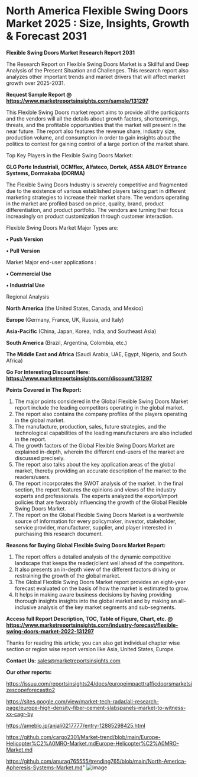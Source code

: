 # North America Flexible Swing Doors Market 2025 : Size, Insights, Growth & Forecast 2031

<strong>Flexible Swing Doors Market Research Report 2031</strong>

The Research Report on Flexible Swing Doors Market is a Skillful and Deep Analysis of the Present Situation and Challenges. This research report also analyzes other important trends and market drivers that will affect market growth over 2025-2031.

<strong>Request Sample Report @ <a href=https://www.marketreportsinsights.com/sample/131297>https://www.marketreportsinsights.com/sample/131297</a></strong>

This Flexible Swing Doors market report aims to provide all the participants and the vendors will all the details about growth factors, shortcomings, threats, and the profitable opportunities that the market will present in the near future. The report also features the revenue share, industry size, production volume, and consumption in order to gain insights about the politics to contest for gaining control of a large portion of the market share.

Top Key Players in the Flexible Swing Doors Market:

<strong>GLG Porte Industriali, OCMflex, Alfateco, Dortek, ASSA ABLOY Entrance Systems, Dormakaba (DORMA)</strong>

The Flexible Swing Doors Industry is severely competitive and fragmented due to the existence of various established players taking part in different marketing strategies to increase their market share. The vendors operating in the market are profiled based on price, quality, brand, product differentiation, and product portfolio. The vendors are turning their focus increasingly on product customization through customer interaction.

Flexible Swing Doors Market Major Types are:

<strong>• Push Version

• Pull Version</strong>

Market Major end-user applications :

<strong>• Commercial Use

• Industrial Use</strong>

Regional Analysis

</u><strong><b>North America</b></strong> (the United States, Canada, and Mexico)

<strong><b>Europe </b></strong>(Germany, France, UK, Russia, and Italy)

<strong><b>Asia-Pacific</b></strong> (China, Japan, Korea, India, and Southeast Asia)

<strong><b>South America</b></strong> (Brazil, Argentina, Colombia, etc.)

<strong><b>The Middle East and Africa</b></strong> (Saudi Arabia, UAE, Egypt, Nigeria, and South Africa)

<strong>Go For Interesting Discount Here: <a href=https://www.marketreportsinsights.com/discount/131297>https://www.marketreportsinsights.com/discount/131297</a></strong>

<strong>Points Covered in The Report:</strong>
<ol>
  <li>The major points considered in the Global Flexible Swing Doors Market report include the leading competitors operating in the global market.</li>
  <li>The report also contains the company profiles of the players operating in the global market.</li>
  <li>The manufacture, production, sales, future strategies, and the technological capabilities of the leading manufacturers are also included in the report.</li>
  <li>The growth factors of the Global Flexible Swing Doors Market are explained in-depth, wherein the different end-users of the market are discussed precisely.</li>
  <li>The report also talks about the key application areas of the global market, thereby providing an accurate description of the market to the readers/users.</li>
  <li>The report incorporates the SWOT analysis of the market. In the final section, the report features the opinions and views of the industry experts and professionals. The experts analyzed the export/import policies that are favorably influencing the growth of the Global Flexible Swing Doors Market.</li>
  <li>The report on the Global Flexible Swing Doors Market is a worthwhile source of information for every policymaker, investor, stakeholder, service provider, manufacturer, supplier, and player interested in purchasing this research document.</li>
</ol>
<strong>Reasons for Buying Global Flexible Swing Doors Market Report:</strong>

<ol>
  <li>The report offers a detailed analysis of the dynamic competitive landscape that keeps the reader/client well ahead of the competitors.</li>
  <li>It also presents an in-depth view of the different factors driving or restraining the growth of the global market.</li>
  <li>The Global Flexible Swing Doors Market report provides an eight-year forecast evaluated on the basis of how the market is estimated to grow.</li>
  <li>It helps in making aware business decisions by having providing thorough insights insights into the global market and by making an all-inclusive analysis of the key market segments and sub-segments.</li>
</ol>
<strong>Access full Report Description, TOC, Table of Figure, Chart, etc. @ <a href=https://www.marketreportsinsights.com/industry-forecast/flexible-swing-doors-market-2022-131297>https://www.marketreportsinsights.com/industry-forecast/flexible-swing-doors-market-2022-131297</a></strong>


Thanks for reading this article; you can also get individual chapter wise section or region wise report version like Asia, United States, Europe.

<strong>Contact Us:</strong>
sales@marketreportsinsights.com

<strong>Our other reports:</strong>

<a href=https://issuu.com/reportsinsights24/docs/europeimpacttrafficdoorsmarketsizescopeforecastto2>https://issuu.com/reportsinsights24/docs/europeimpacttrafficdoorsmarketsizescopeforecastto2</a>

<a href=https://sites.google.com/view/market-tech-radar/all-research-page/europe-high-density-fiber-cement-slabspanels-market-to-witness-xx-cagr-by>https://sites.google.com/view/market-tech-radar/all-research-page/europe-high-density-fiber-cement-slabspanels-market-to-witness-xx-cagr-by</a>

<a href=https://ameblo.jp/anjali0217777/entry-12885298425.html>https://ameblo.jp/anjali0217777/entry-12885298425.html</a>

<a href=https://github.com/cargo2301/Market-trend/blob/main/Europe-Helicopter%C2%A0MRO-Market.mdEurope-Helicopter%C2%A0MRO-Market.md>https://github.com/cargo2301/Market-trend/blob/main/Europe-Helicopter%C2%A0MRO-Market.mdEurope-Helicopter%C2%A0MRO-Market.md</a>

<a href=https://github.com/anurag765555/trending765/blob/main/North-America-Apheresis-Systems-Market.md>https://github.com/anurag765555/trending765/blob/main/North-America-Apheresis-Systems-Market.md</a>"
![image](https://github.com/user-attachments/assets/2af58592-46fb-473d-bce0-80fcc492fe71)
